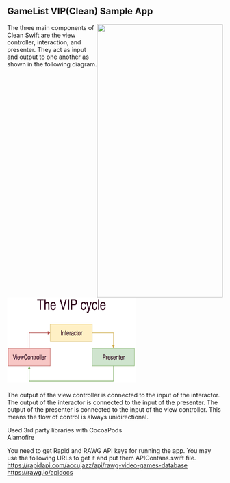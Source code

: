 ## GameList VIP(Clean) Sample App

<img src="VIPApp.gif" style="width:294px;height:639px;" align="right">

The three main components of Clean Swift are the view controller, interaction, and presenter. They act as input and output to one another as shown in the following diagram. <br> <br>
<img src="VIP.png" style="width:300px;height:200px;"> <br> <br>
The output of the view controller is connected to the input of the interactor. The output of the interactor is connected to the input of the presenter. The output of the presenter is connected to the input of the view controller. This means the flow of control is always unidirectional.

Used 3rd party libraries with CocoaPods <br>
Alamofire

You need to get Rapid and RAWG API keys for running the app. You may use the following URLs to get it and put them APIContans.swift file.<br>
https://rapidapi.com/accujazz/api/rawg-video-games-database <br>
https://rawg.io/apidocs
